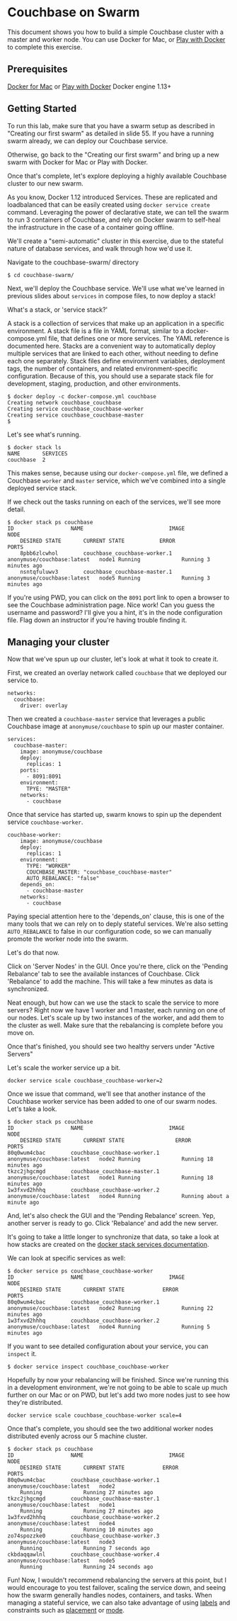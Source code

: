 # Couchbase on Swarm

This document shows you how to build a simple Couchbase cluster with a master and worker node. You can use Docker for Mac, or [Play with Docker](http://labs.play-with-docker.com/) to complete this exercise.

## Prerequisites

[Docker for Mac](https://docs.docker.com/docker-for-mac/) or [Play with Docker](http://labs.play-with-docker.com/)
Docker engine 1.13+

## Getting Started

To run this lab, make sure that you have a swarm setup as described in "Creating our first swarm" as detailed in slide 55. If you have a running swarm already, we can deploy our Couchbase service.

Otherwise, go back to the "Creating our first swarm" and bring up a new swarm with Docker for Mac or Play with Docker.

Once that's complete, let's explore deploying a highly available Couchbase cluster to our new swarm.

As you know, Docker 1.12 introduced Services. These are replicated and loadbalanced that can be easily created using `docker service create` command. Leveraging the power of declarative state, we can tell the swarm to run 3 containers of Couchbase, and rely on Docker swarm to self-heal the infrastructure in the case of a container going offline. 

We'll create a "semi-automatic" cluster in this exercise, due to the stateful nature of database services, and walk through how we'd use it.

Navigate to the couchbase-swarm/ directory

```
$ cd couchbase-swarm/
```

Next, we'll deploy the Couchbase service. We'll use what we've learned in previous slides about `services` in compose files, to now deploy a stack!

What's a stack, or 'service stack?'

A stack is a collection of services that make up an application in a specific environment. A stack file is a file in YAML format, similar to a docker-compose.yml file, that defines one or more services. The YAML reference is documented here.
Stacks are a convenient way to automatically deploy multiple services that are linked to each other, without needing to define each one separately.
Stack files define environment variables, deployment tags, the number of containers, and related environment-specific configuration. Because of this, you should use a separate stack file for development, staging, production, and other environments.

```
$ docker deploy -c docker-compose.yml couchbase
Creating network couchbase_couchbase
Creating service couchbase_couchbase-worker
Creating service couchbase_couchbase-master
$
```

Let's see what's running.

```
$ docker stack ls
NAME       SERVICES
couchbase  2
```

This makes sense, because using our `docker-compose.yml` file, we defined a Couchbase `worker` and `master` service, which we've combined into a single deployed service stack.

If we check out the tasks running on each of the services, we'll see more detail.

```
$ docker stack ps couchbase
ID                  NAME                           IMAGE                        NODE
    DESIRED STATE       CURRENT STATE           ERROR               PORTS
    8pbb6zlcwhol        couchbase_couchbase-worker.1   anonymuse/couchbase:latest   node1 Running             Running 3 minutes ago
    nsntqfuluwv3        couchbase_couchbase-master.1   anonymuse/couchbase:latest   node5 Running             Running 3 minutes ago
```

If you're using PWD, you can click on the `8091` port link to open a browser to see the Couchbase administration page. Nice work! Can you guess the username and password? I'll give you a hint, it's in the node configuration file. Flag down an instructor if you're having trouble finding it.

## Managing your cluster

Now that we've spun up our cluster, let's look at what it took to create it.

First, we created an overlay network called `couchbase` that we deployed our service to.

```
networks:
  couchbase:
    driver: overlay
```

Then we created a `couchbase-master` service that leverages a public Couchbase image at `anonymuse/couchbase` to spin up our master container.

```
services:
  couchbase-master:
    image: anonymuse/couchbase
    deploy:
      replicas: 1
    ports:
      - 8091:8091
    environment:
      TPYE: "MASTER"
    networks:
      - couchbase
```

Once that service has started up, swarm knows to spin up the dependent service `couchbase-worker`.

```
couchbase-worker:
    image: anonymuse/couchbase
    deploy:
      replicas: 1
    environment:
      TYPE: "WORKER"
      COUCHBASE_MASTER: "couchbase_couchbase-master"
      AUTO_REBALANCE: "false"
    depends_on:
      - couchbase-master
    networks:
      - couchbase
```

Paying special attention here to the 'depends_on' clause, this is one of the many tools that we can rely on to deply stateful services. We're also setting `AUTO_REBALANCE` to false in our configuration code, so we can manually promote the worker node into the swarm.

Let's do that now.

Click on 'Server Nodes' in the GUI. Once you're there, click on the 'Pending Rebalance' tab to see the available instances of Couchbase. Click 'Rebalance' to add the machine. This will take a few minutes as data is synchronized.

Neat enough, but how can we use the stack to scale the service to more servers? Right now we have 1 worker and 1 master, each running on one of our nodes. Let's scale up by two instances of the worker, and add them to the cluster as well. Make sure that the rebalancing is complete before you move on.

Once that's finished, you should see two healthy servers under "Active Servers"

Let's scale the worker service up a bit.

```
docker service scale couchbase_couchbase-worker=2
```

Once we issue that command, we'll see that another instance of the Couchbase worker service has been added to one of our swarm nodes. Let's take a look.

```
$ docker stack ps couchbase
ID                  NAME                           IMAGE                        NODE
    DESIRED STATE       CURRENT STATE                ERROR               PORTS
80q0wum4cbac        couchbase_couchbase-worker.1   anonymuse/couchbase:latest   node2 Running             Running 18 minutes ago
tkzc2jhgcmgd        couchbase_couchbase-master.1   anonymuse/couchbase:latest   node1 Running             Running 18 minutes ago
1w3fxvd2hhhq        couchbase_couchbase-worker.2   anonymuse/couchbase:latest   node4 Running             Running about a minute ago
```

And, let's also check the GUI and the 'Pending Rebalance' screen. Yep, another server is ready to go. Click 'Rebalance' and add the new server.

It's going to take a little longer to synchronize that data, so take a look at how stacks are created on the [docker stack services documentation](https://docs.docker.com/engine/swarm/stack-deploy/#create-the-example-application).

We can look at specific services as well:

```
$ docker service ps couchbase_couchbase-worker
ID                  NAME                           IMAGE                        NODE
    DESIRED STATE       CURRENT STATE            ERROR               PORTS
80q0wum4cbac        couchbase_couchbase-worker.1   anonymuse/couchbase:latest   node2 Running             Running 22 minutes ago
1w3fxvd2hhhq        couchbase_couchbase-worker.2   anonymuse/couchbase:latest   node4 Running             Running 5 minutes ago
```

If you want to see detailed configuration about your service, you can `inspect` it.

```
$ docker service inspect couchbase_couchbase-worker
```

Hopefully by now your rebalancing will be finished. Since we're running this in a development environment, we're not going to be able to scale up much further on our Mac or on PWD, but let's add two more nodes just to see how they're distributed.

```
docker service scale couchbase_couchbase-worker scale=4
```

Once that's complete, you should see the two additional worker nodes distributed evenly across our 5 machine cluster.

```
$ docker stack ps couchbase
ID                  NAME                           IMAGE                        NODE
    DESIRED STATE       CURRENT STATE            ERROR               PORTS
80q0wum4cbac        couchbase_couchbase-worker.1   anonymuse/couchbase:latest   node2
    Running             Running 27 minutes ago
tkzc2jhgcmgd        couchbase_couchbase-master.1   anonymuse/couchbase:latest   node1
    Running             Running 27 minutes ago
1w3fxvd2hhhq        couchbase_couchbase-worker.2   anonymuse/couchbase:latest   node4
    Running             Running 10 minutes ago
zo74spozzke0        couchbase_couchbase-worker.3   anonymuse/couchbase:latest   node3
    Running             Running 7 seconds ago
ckbdaqqawlnl        couchbase_couchbase-worker.4   anonymuse/couchbase:latest   node5
    Running             Running 24 seconds ago
```

Fun! Now, I wouldn't recommend rebalancing the servers at this point, but I would encourage to you test failover, scaling the service down, and seeing how the swarm generally handles nodes, containers, and tasks. When managing a stateful service, we can also take advantage of using [labels](https://docs.docker.com/compose/compose-file/#labels-1) and constraints such as [placement](https://docs.docker.com/compose/compose-file/#placement) or [mode](https://docs.docker.com/compose/compose-file/#mode).
